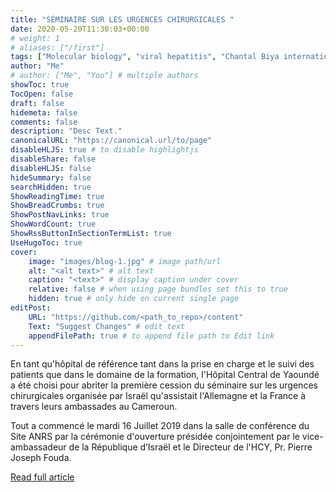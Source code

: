 ```yaml
---
title: "SÉMINAIRE SUR LES URGENCES CHIRURGICALES "
date: 2020-05-20T11:30:03+00:00
# weight: 1
# aliases: ["/first"]
tags: ["Molecular biology", "viral hepatitis", "Chantal Biya international reference center"]
author: "Me"
# author: ["Me", "You"] # multiple authors
showToc: true
TocOpen: false
draft: false
hidemeta: false
comments: false
description: "Desc Text."
canonicalURL: "https://canonical.url/to/page"
disableHLJS: true # to disable highlightjs
disableShare: false
disableHLJS: false
hideSummary: false
searchHidden: true
ShowReadingTime: true
ShowBreadCrumbs: true
ShowPostNavLinks: true
ShowWordCount: true
ShowRssButtonInSectionTermList: true
UseHugoToc: true
cover:
    image: "images/blog-1.jpg" # image path/url
    alt: "<alt text>" # alt text
    caption: "<text>" # display caption under cover
    relative: false # when using page bundles set this to true
    hidden: true # only hide on current single page
editPost:
    URL: "https://github.com/<path_to_repo>/content"
    Text: "Suggest Changes" # edit text
    appendFilePath: true # to append file path to Edit link
---
```

En tant qu'hôpital de référence tant dans la prise en charge et le suivi des patients que dans le domaine de la formation, l'Hôpital Central de Yaoundé a été choisi pour abriter la première cession du séminaire sur les urgences chirurgicales organisée par Israël qu'assistait l'Allemagne et la France à travers leurs ambassades au Cameroun.

Tout a commencé le mardi 16 Juillet 2019 dans la salle de conférence du Site ANRS par la cérémonie d'ouverture présidée conjointement par le vice-ambassadeur de la République d’Israël et le Directeur de l'HCY, Pr. Pierre Joseph Fouda.

[Read full article](https://hopitalcentral.cm/index.php?option=com_content&view=category&layout=blog&id=3)